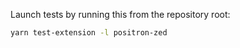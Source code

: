 Launch tests by running this from the repository root:

```sh
yarn test-extension -l positron-zed
```
